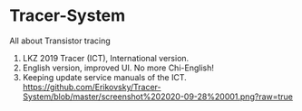 # Tracer-System
All about Transistor tracing

1. LKZ 2019 Tracer (ICT), International version.
2. English version, improved UI. No more Chi-English!
3. Keeping update service manuals of the ICT.
https://github.com/Erikovsky/Tracer-System/blob/master/screenshot%202020-09-28%20001.png?raw=true
